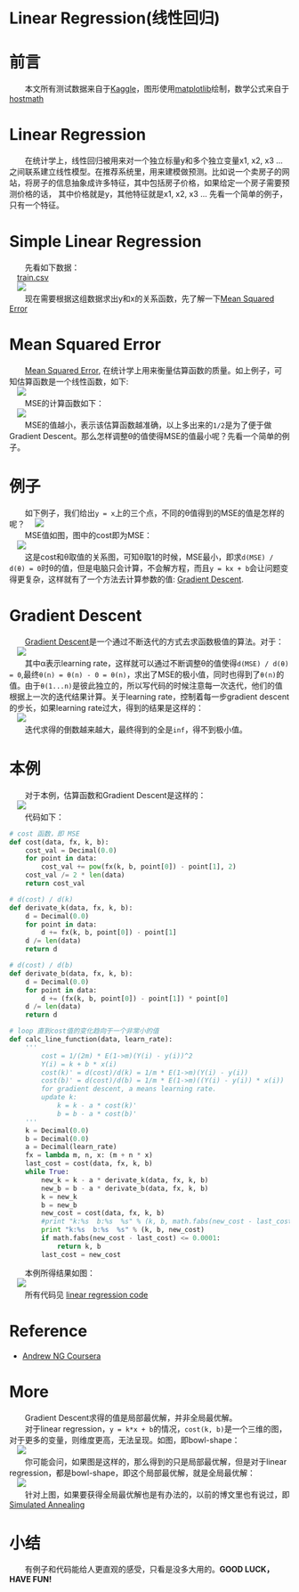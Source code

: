 Linear Regression(线性回归)
==========================

# 前言
&emsp;&emsp;本文所有测试数据来自于[Kaggle](https://www.kaggle.com/)，图形使用[matplotlib](https://matplotlib.org)绘制，数学公式来自于[hostmath](http://www.hostmath.com/)

# Linear Regression
&emsp;&emsp;在统计学上，线性回归被用来对一个独立标量y和多个独立变量x1, x2, x3 ...之间联系建立线性模型。在推荐系统里，用来建模做预测。比如说一个卖房子的网站，将房子的信息抽象成许多特征，其中包括房子价格，如果给定一个房子需要预测价格的话， 其中价格就是y，其他特征就是x1, x2, x3 ... 先看一个简单的例子，只有一个特征。

# Simple Linear Regression
&emsp;&emsp;先看如下数据：  
&emsp;[train.csv](https://github.com/linghuazaii/Machine-Learning/blob/master/linear_regression/train.csv)  
&emsp;<img src="https://github.com/linghuazaii/blog/blob/master/image/machine-learning/train2.png" />  
&emsp;&emsp;现在需要根据这组数据求出y和x的关系函数，先了解一下[Mean Squared Error](https://en.wikipedia.org/wiki/Mean_squared_error)

# Mean Squared Error
&emsp;&emsp;[Mean Squared Error](https://en.wikipedia.org/wiki/Mean_squared_error), 在统计学上用来衡量估算函数的质量。如上例子，可知估算函数是一个线性函数，如下:  
&emsp;<img src = "https://github.com/linghuazaii/blog/blob/master/image/machine-learning/hx.png" />  
&emsp;&emsp;MSE的计算函数如下：  
&emsp;<img src = "https://github.com/linghuazaii/blog/blob/master/image/machine-learning/mse.png" />  
&emsp;&emsp;MSE的值越小，表示该估算函数越准确，以上多出来的`1/2`是为了便于做Gradient Descent。那么怎样调整θ的值使得MSE的值最小呢？先看一个简单的例子。

# 例子
&emsp;&emsp;如下例子，我们给出`y = x`上的三个点，不同的θ值得到的MSE的值是怎样的呢？
&emsp;<img src = "https://github.com/linghuazaii/blog/blob/master/image/machine-learning/linear_example.JPG" />  
&emsp;&emsp;MSE值如图，图中的cost即为MSE：  
&emsp;<img src = "https://github.com/linghuazaii/blog/blob/master/image/machine-learning/cost.JPG" />  
&emsp;&emsp;这是cost和θ取值的关系图，可知θ取1的时候，MSE最小，即求`d(MSE) / d(θ) = 0`时θ的值，但是电脑只会计算，不会解方程，而且`y = kx + b`会让问题变得更复杂，这样就有了一个方法去计算参数的值: [Gradient Descent](https://en.wikipedia.org/wiki/Gradient_descent).  

# Gradient Descent
&emsp;&emsp;[Gradient Descent](https://en.wikipedia.org/wiki/Gradient_descent)是一个通过不断迭代的方式去求函数极值的算法。对于：  
&emsp;<img src = 'https://github.com/linghuazaii/blog/blob/master/image/machine-learning/gradient.png' />  
&emsp;&emsp;其中α表示learning rate，这样就可以通过不断调整θ的值使得`d(MSE) / d(θ) = 0`,最终`θ(n) = θ(n) - 0 = θ(n)`，求出了MSE的极小值，同时也得到了`θ(n)`的值。由于`θ(1...n)`是彼此独立的，所以写代码的时候注意每一次迭代，他们的值根据上一次的迭代结果计算。关于learning rate，控制着每一步gradient descent的步长，如果learning rate过大，得到的结果是这样的：  
&emsp;<img src = "https://github.com/linghuazaii/blog/blob/master/image/machine-learning/big_learning_rate.png" />  
&emsp;&emsp;迭代求得的倒数越来越大，最终得到的全是`inf`，得不到极小值。

# 本例
&emsp;&emsp;对于本例，估算函数和Gradient Descent是这样的：  
&emsp;<img src = 'https://github.com/linghuazaii/blog/blob/master/image/machine-learning/example_gradient.png' />  
&emsp;&emsp;代码如下：
```python
# cost 函数，即 MSE
def cost(data, fx, k, b):
    cost_val = Decimal(0.0)
    for point in data:
        cost_val += pow(fx(k, b, point[0]) - point[1], 2)
    cost_val /= 2 * len(data)
    return cost_val

# d(cost) / d(k)
def derivate_k(data, fx, k, b):
    d = Decimal(0.0)
    for point in data:
        d += fx(k, b, point[0]) - point[1]
    d /= len(data)
    return d

# d(cost) / d(b)
def derivate_b(data, fx, k, b):
    d = Decimal(0.0)
    for point in data:
        d += (fx(k, b, point[0]) - point[1]) * point[0]
    d /= len(data)
    return d

# loop 直到cost值的变化趋向于一个非常小的值
def calc_line_function(data, learn_rate):
    '''
        cost = 1/(2m) * E(1->m)(Y(i) - y(i))^2
        Y(i) = k + b * x(i)
        cost(k)' = d(cost)/d(k) = 1/m * E(1->m)(Y(i) - y(i))
        cost(b)' = d(cost)/d(b) = 1/m * E(1->m)((Y(i) - y(i)) * x(i))
        for gradient descent, a means learning rate.
        update k:
            k = k - a * cost(k)'
            b = b - a * cost(b)'
    '''
    k = Decimal(0.0)
    b = Decimal(0.0)
    a = Decimal(learn_rate)
    fx = lambda m, n, x: (m + n * x)
    last_cost = cost(data, fx, k, b)
    while True:
        new_k = k - a * derivate_k(data, fx, k, b)
        new_b = b - a * derivate_b(data, fx, k, b)
        k = new_k
        b = new_b
        new_cost = cost(data, fx, k, b)
        #print "k:%s  b:%s  %s" % (k, b, math.fabs(new_cost - last_cost))
        print "k:%s  b:%s  %s" % (k, b, new_cost)
        if math.fabs(new_cost - last_cost) <= 0.0001:
            return k, b
        last_cost = new_cost
``` 
&emsp;&emsp;本例所得结果如图：  
&emsp;<img src = 'https://github.com/linghuazaii/blog/blob/master/image/machine-learning/train.png' />  
&emsp;&emsp;所有代码见 [linear regression code](https://github.com/linghuazaii/Machine-Learning/tree/master/linear_regression)  

# Reference
 - [Andrew NG Coursera](https://www.coursera.org/learn/machine-learning/home/welcome)

# More
&emsp;&emsp;Gradient Descent求得的值是局部最优解，并非全局最优解。  
&emsp;&emsp;对于linear regression，`y = k*x + b`的情况，`cost(k, b)`是一个三维的图，对于更多的变量，则维度更高，无法呈现。如图，即bowl-shape：  
&emsp;<img src = 'https://github.com/linghuazaii/blog/blob/master/image/machine-learning/cost_pic01.png' />  
&emsp;&emsp;你可能会问，如果图是这样的，那么得到的只是局部最优解，但是对于linear regression，都是bowl-shape，即这个局部最优解，就是全局最优解：  
&emsp;<img src = 'https://github.com/linghuazaii/blog/blob/master/image/machine-learning/cost_pic02.png' />  
&emsp;&emsp;针对上图，如果要获得全局最优解也是有办法的，以前的博文里也有说过，即[Simulated Annealing](https://en.wikipedia.org/wiki/Simulated_annealing)

# 小结
&emsp;&emsp;有例子和代码能给人更直观的感受，只看是没多大用的。**GOOD LUCK，HAVE FUN!**
